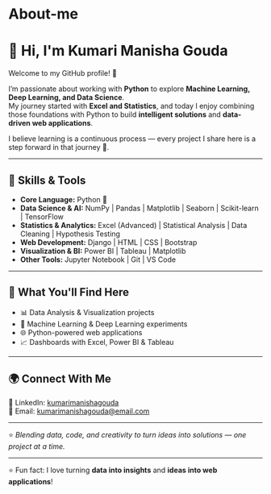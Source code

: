 # About-me
# 👋 Hi, I'm  Kumari Manisha Gouda  

Welcome to my GitHub profile! 🌟  

I’m passionate about working with **Python** to explore **Machine Learning, Deep Learning, and Data Science**.  
My journey started with **Excel and Statistics**, and today I enjoy combining those foundations with Python to build **intelligent solutions** and **data-driven web applications**.  

I believe learning is a continuous process — every project I share here is a step forward in that journey 🚀.  

---

## 🧰 Skills & Tools  

- **Core Language:** Python 🐍  
- **Data Science & AI:** NumPy | Pandas | Matplotlib | Seaborn | Scikit-learn | TensorFlow  
- **Statistics & Analytics:** Excel (Advanced) | Statistical Analysis | Data Cleaning | Hypothesis Testing  
- **Web Development:** Django | HTML | CSS | Bootstrap  
- **Visualization & BI:** Power BI | Tableau | Matplotlib  
- **Other Tools:** Jupyter Notebook | Git | VS Code  

---

## 📌 What You'll Find Here  

- 📊 Data Analysis & Visualization projects  
- 🤖 Machine Learning & Deep Learning experiments  
- 🌐 Python-powered web applications  
- 📈 Dashboards with Excel, Power BI & Tableau  

---

## 🌍 Connect With Me  

🔗 LinkedIn: [kumarimanishagouda](https://www.linkedin.com/in/kumari-manisha-gouda-1a2793311/)  
📧 Email: kumarimanishagouda@email.com

---

⭐ *Blending data, code, and creativity to turn ideas into solutions — one project at a time.*


---

⭐ Fun fact: I love turning **data into insights** and **ideas into web applications**!
